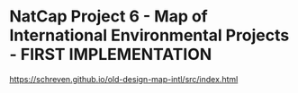 # NatCap Project 6 - Map of International Environmental Projects - FIRST IMPLEMENTATION

https://schreven.github.io/old-design-map-intl/src/index.html
